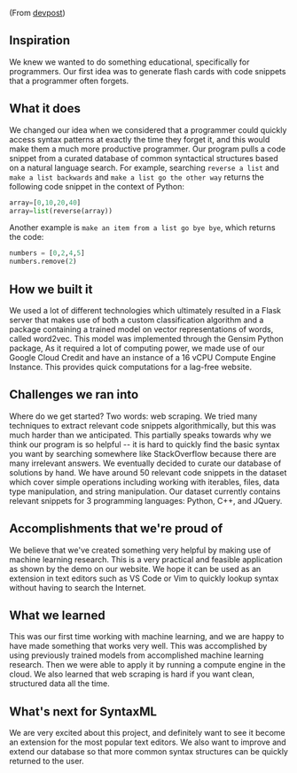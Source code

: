 (From [devpost](https://devpost.com/software/syntaxml))
## Inspiration
We knew we wanted to do something educational, specifically for programmers. Our first idea was to generate flash cards with code snippets that a programmer often forgets. 
## What it does
We changed our idea when we considered that a programmer could quickly access syntax patterns at exactly the time they forget it, and this would make them a much more productive programmer. Our program pulls a code snippet from a curated database of common syntactical structures based on a natural language search. For example, searching `reverse a list` and `make a list backwards` and `make a list go the other way` returns the following code snippet in the context of Python:
```python
array=[0,10,20,40]
array=list(reverse(array))
```
Another example is `make an item from a list go bye bye`, which returns the code:
```python
numbers = [0,2,4,5]
numbers.remove(2)
```

## How we built it
We used a lot of different technologies which ultimately resulted in a Flask server that makes use of both a custom classification algorithm and a package containing a trained model on vector representations of words, called word2vec. This model was implemented through the Gensim Python package, As it required a lot of computing power, we made use of our Google Cloud Credit and have an instance of a 16 vCPU Compute Engine Instance. This provides quick computations for a lag-free website.
## Challenges we ran into
Where do we get started? Two words: web scraping. We tried many techniques to extract relevant code snippets algorithmically, but this was much harder than we anticipated. This partially speaks towards why we think our program is so helpful -- it is hard to quickly find the basic syntax you want by searching somewhere like StackOverflow because there are many irrelevant answers. We eventually decided to curate our database of solutions by hand. We have around 50 relevant code snippets in the dataset which cover simple operations including working with iterables, files, data type manipulation, and string manipulation. Our dataset currently contains relevant snippets for 3 programming languages: Python, C++, and JQuery. 
## Accomplishments that we're proud of
We believe that we've created something very helpful by making use of machine learning research. This is a very practical and feasible application as shown by the demo on our website. We hope it can be used as an extension in text editors such as VS Code or Vim to quickly lookup syntax without having to search the Internet.
## What we learned
This was our first time working with machine learning, and we are happy to have made something that works very well. This was accomplished by using previously trained models from accomplished machine learning research. Then we were able to apply it by running a compute engine in the cloud. We also learned that web scraping is hard if you want clean, structured data all the time.
## What's next for SyntaxML
We are very excited about this project, and definitely want to see it become an extension for the most popular text editors. We also want to improve and extend our database so that more common syntax structures can be quickly returned to the user.

